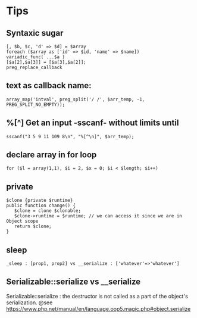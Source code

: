 # Tips

## Syntaxic sugar
```
[, $b, $c, 'd' => $d] = $array   
foreach ($array as ['id' => $id, 'name' => $name])     
variadic_func( ...$a )  
[$a[2],$a[3]] = [$a[3],$a[2]];   
preg_replace_callback
```
 
## text as callback name:   
```
array_map('intval', preg_split('/ /', $arr_temp, -1, PREG_SPLIT_NO_EMPTY));
```

## %[^<char>] Get an input -sscanf- without limits until <char>
```
sscanf("3 5 9 11 109 8\n", "%[^\n]", $arr_temp);
```

## declare array in for loop
```
for ($l = array(1,1), $i = 2, $x = 0; $i < $length; $i++)
```

## private
```
$clone {private $runtime}
public function change() {
   $clone = clone $clonable;
   $clone->runtime = $runtime; // we can access it since we are in Object scope
   return $clone;
}
```

## sleep
```
_sleep : [prop1, prop2] vs __serialize : ['whatever'=>'whatever']
```

## Serializable::serialize vs __serialize
Serializable::serialize : the destructor is not called as a part of the object's serialization.
@see https://www.php.net/manual/en/language.oop5.magic.php#object.serialize
